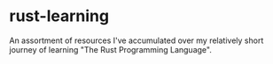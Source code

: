 # rust-learning
An assortment of resources I've accumulated over my relatively short journey of learning "The Rust Programming Language".
